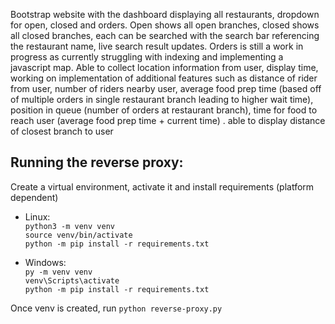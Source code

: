 Bootstrap website with the dashboard displaying all restaurants, dropdown for open, closed and orders. Open shows all open branches, closed shows all closed branches, each can be searched with the search bar referencing the restaurant name, live search result updates. Orders is still a work in progress as currently struggling with indexing and implementing a javascript map. Able to collect location information from user, display time, working on implementation of additional features such as distance of rider from user, number of riders nearby user, average food prep time (based off of multiple orders in single restaurant branch leading to higher wait time), position in queue (number of orders at restaurant branch), time for food to reach user (average food prep time + current time) . able to display distance of closest branch to user 

## Running the reverse proxy:
Create a virtual environment, activate it and install requirements (platform dependent)
 - Linux: \
  `python3 -m venv venv` \
  `source venv/bin/activate` \
  `python -m pip install -r requirements.txt`

 - Windows: \
 `py -m venv venv` \
 `venv\Scripts\activate` \
 `python -m pip install -r requirements.txt`
 
Once venv is created, run `python reverse-proxy.py`
  